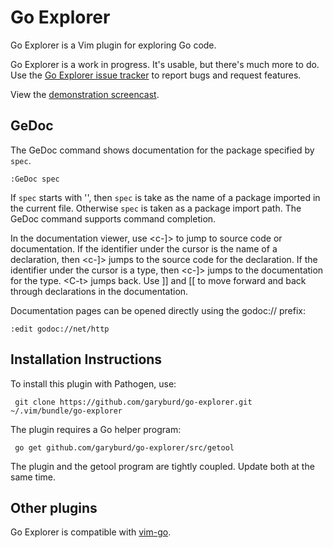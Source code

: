 # Go Explorer

Go Explorer is a Vim plugin for exploring Go code.

Go Explorer is a work in progress. It's usable, but there's much more to do.
Use the [Go Explorer issue
tracker](https://github.com/garyburd/go-explorer/issues) to report bugs and
request features.

View the [demonstration screencast](http://quick.as/ozlvsqa0r).

## GeDoc

The GeDoc command shows documentation for the package specified by `spec`. 

    :GeDoc spec 

If `spec` starts with '\', then `spec` is take as the name of a package
imported in the current file. Otherwise `spec` is taken as a package import
path. The GeDoc command supports command completion.

In the documentation viewer, use \<c-]> to jump to source code or
documentation.  If the identifier under the cursor is the name of a
declaration, then \<c-]> jumps to the source code for the declaration. If the
identifier under the cursor is a type, then \<c-]> jumps to the documentation
for the type. \<C-t> jumps back. Use \]] and \[\[ to move forward and back
through declarations in the documentation.

Documentation pages can be opened directly using the godoc:// prefix:

    :edit godoc://net/http

## Installation Instructions

To install this plugin with Pathogen, use:

     git clone https://github.com/garyburd/go-explorer.git ~/.vim/bundle/go-explorer

The plugin requires a Go helper program:

     go get github.com/garyburd/go-explorer/src/getool

The plugin and the getool program are tightly coupled. Update both at the
same time. 

## Other plugins

Go Explorer is compatible with [vim-go](https://github.com/fatih/vim-go).
